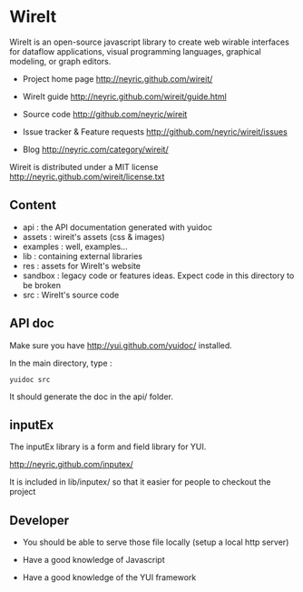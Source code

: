 # WireIt

WireIt is an open-source javascript library to create web wirable interfaces for dataflow applications, visual programming languages, graphical modeling, or graph editors.

 * Project home page
   <http://neyric.github.com/wireit/>

 * WireIt guide
    <http://neyric.github.com/wireit/guide.html>
    
 * Source code
   <http://github.com/neyric/wireit>

 * Issue tracker & Feature requests
 <http://github.com/neyric/wireit/issues>

 * Blog
   <http://neyric.com/category/wireit/>

Wireit is distributed under a MIT license
<http://neyric.github.com/wireit/license.txt>

## Content

 * api : the API documentation generated with yuidoc
 * assets : wireit's assets (css & images)
 * examples : well, examples...
 * lib : containing external libraries
 * res : assets for WireIt's website
 * sandbox : legacy code or features ideas. Expect code in this directory to be broken
 * src : WireIt's source code

## API doc

Make sure you have <http://yui.github.com/yuidoc/> installed.

In the main directory, type :

    yuidoc src

It should generate the doc in the api/ folder.  

## inputEx

The inputEx library is a form and field library for YUI.

http://neyric.github.com/inputex/

It is included in lib/inputex/ so that it easier for people to checkout the project

## Developer

* You should be able to serve those file locally (setup a local http server)

* Have a good knowledge of Javascript

* Have a good knowledge of the YUI framework


